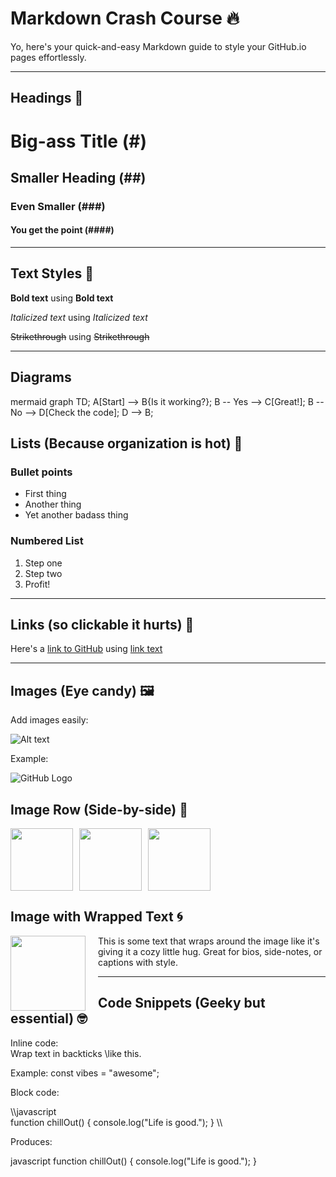 # Markdown Crash Course 🔥

Yo, here's your quick-and-easy Markdown guide to style your GitHub.io pages effortlessly.

---

## Headings 🧢

# Big-ass Title (#)
## Smaller Heading (##)
### Even Smaller (###)
#### You get the point (####)

---

## Text Styles 🎨

**Bold text** using **Bold text**

*Italicized text* using *Italicized text*

~~Strikethrough~~ using ~~Strikethrough~~

---

## Diagrams
mermaid
graph TD;
    A[Start] --> B{Is it working?};
    B -- Yes --> C[Great!];
    B -- No --> D[Check the code];
    D --> B;



## Lists (Because organization is hot) 📝

### Bullet points
- First thing
- Another thing
- Yet another badass thing

### Numbered List
1. Step one
2. Step two
3. Profit!

---

## Links (so clickable it hurts) 🔗

Here's a [link to GitHub](https://github.com/) using [link text](URL)

---

## Images (Eye candy) 🖼️

Add images easily:

![Alt text](image_url_here.png)

Example:

![GitHub Logo](https://github.githubassets.com/images/modules/logos_page/GitHub-Mark.png)

## Image Row (Side-by-side) 🧱

<div style="display: flex; gap: 10px;">
  <img src="https://github.githubassets.com/images/modules/logos_page/GitHub-Mark.png" width="100">
  <img src="https://github.githubassets.com/images/modules/logos_page/GitHub-Mark.png" width="100">
  <img src="https://github.githubassets.com/images/modules/logos_page/GitHub-Mark.png" width="100">
</div>


## Image with Wrapped Text 🌀

<div style="float: left; margin-right: 20px;">
  <img src="https://github.githubassets.com/images/modules/logos_page/GitHub-Mark.png" width="120">
</div>

This is some text that wraps around the image like it's giving it a cozy little hug. Great for bios, side-notes, or captions with style.


---

## Code Snippets (Geeky but essential) 🤓

Inline code:  
Wrap text in backticks \like this\.

Example: const vibes = "awesome";

Block code:

\\\javascript  
function chillOut() {
  console.log("Life is good.");
}
\\\

Produces:

javascript
function chillOut() {
  console.log("Life is good.");
}
